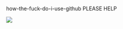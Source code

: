 how-the-fuck-do-i-use-github
PLEASE HELP

<img src= https://media.discordapp.net/attachments/858846883648634880/977606275691069460/unknown-19-2.png>
